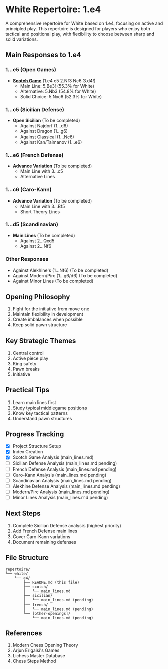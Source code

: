 # White Repertoire: 1.e4

A comprehensive repertoire for White based on 1.e4, focusing on active and principled play. This repertoire is designed for players who enjoy both tactical and positional play, with flexibility to choose between sharp and solid variations.

## Main Responses to 1.e4

### 1...e5 (Open Games)
- **[Scotch Game](scotch/main_lines.md)** (1.e4 e5 2.Nf3 Nc6 3.d4!)
  - Main Line: 5.Be3! (55.3% for White)
  - Alternative: 5.Nb3 (54.8% for White)
  - Solid Choice: 5.Nxc6 (52.3% for White)

### 1...c5 (Sicilian Defense)
- **Open Sicilian** (To be completed)
  - Against Najdorf (1...d6)
  - Against Dragon (1...g6)
  - Against Classical (1...Nc6)
  - Against Kan/Taimanov (1...e6)

### 1...e6 (French Defense)
- **Advance Variation** (To be completed)
  - Main Line with 3...c5
  - Alternative Lines

### 1...c6 (Caro-Kann)
- **Advance Variation** (To be completed)
  - Main Line with 3...Bf5
  - Short Theory Lines

### 1...d5 (Scandinavian)
- **Main Lines** (To be completed)
  - Against 2...Qxd5
  - Against 2...Nf6

### Other Responses
- Against Alekhine's (1...Nf6) (To be completed)
- Against Modern/Pirc (1...g6/d6) (To be completed)
- Against Minor Lines (To be completed)

## Opening Philosophy
1. Fight for the initiative from move one
2. Maintain flexibility in development
3. Create imbalances when possible
4. Keep solid pawn structure

## Key Strategic Themes
1. Central control
2. Active piece play
3. King safety
4. Pawn breaks
5. Initiative

## Practical Tips
1. Learn main lines first
2. Study typical middlegame positions
3. Know key tactical patterns
4. Understand pawn structures

## Progress Tracking
- [x] Project Structure Setup
- [x] Index Creation
- [x] Scotch Game Analysis (main_lines.md)
- [ ] Sicilian Defense Analysis (main_lines.md pending)
- [ ] French Defense Analysis (main_lines.md pending)
- [ ] Caro-Kann Analysis (main_lines.md pending)
- [ ] Scandinavian Analysis (main_lines.md pending)
- [ ] Alekhine Defense Analysis (main_lines.md pending)
- [ ] Modern/Pirc Analysis (main_lines.md pending)
- [ ] Minor Lines Analysis (main_lines.md pending)

## Next Steps
1. Complete Sicilian Defense analysis (highest priority)
2. Add French Defense main lines
3. Cover Caro-Kann variations
4. Document remaining defenses

## File Structure
```
repertoire/
└── white/
    └── e4/
        ├── README.md (this file)
        ├── scotch/
        │   └── main_lines.md
        ├── sicilian/
        │   └── main_lines.md (pending)
        ├── french/
        │   └── main_lines.md (pending)
        └── [other-openings]/
            └── main_lines.md (pending)
```

## References
1. Modern Chess Opening Theory
2. Arjun Erigaisi's Games
3. Lichess Master Database
4. Chess Steps Method
